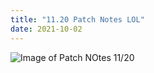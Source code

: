 ```yaml
---
title: "11.20 Patch Notes LOL"
date: 2021-10-02
---
```

![Image of Patch NOtes 11/20](https://i.gyazo.com/87fe0869af64b4aa7030587e0e1b9f23.png)
